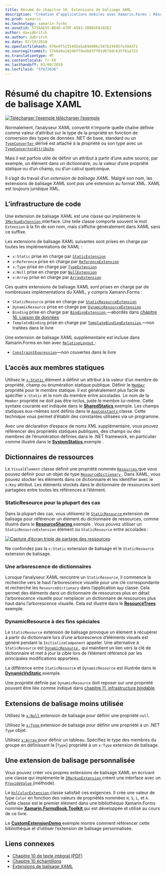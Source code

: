 ```yaml
---
title: Résumé du chapitre 10. Extensions de balisage XAML
description: 'Création d’applications mobiles avec Xamarin.Forms : Résumé du chapitre 10. Extensions de balisage XAML'
ms.prod: xamarin
ms.technology: xamarin-forms
ms.assetid: 575EAE55-BD4D-470F-A583-3D065FA102E2
author: davidbritch
ms.author: dabritch
ms.date: 07/19/2018
ms.openlocfilehash: 076e9f5155492e5a69d906c587b24495fe39d3f1
ms.sourcegitcommit: 57e8a0a10246ff9a4bd37f01d67ddc635f81e723
ms.translationtype: MT
ms.contentlocale: fr-FR
ms.lasthandoff: 03/08/2019
ms.locfileid: "57672636"
---
```

# <a name="summary-of-chapter-10-xaml-markup-extensions"></a>Résumé du chapitre 10. Extensions de balisage XAML

[![Télécharger l’exemple](~/media/shared/download.png) télécharger l’exemple](https://github.com/xamarin/xamarin-forms-book-samples/tree/master/Chapter10)

Normalement, l’analyseur XAML convertit n’importe quelle chaîne définie comme valeur d’attribut sur le type de la propriété en fonction de conversion des types de données .NET de base, standard ou un [ `TypeConverter` ](xref:Xamarin.Forms.TypeConverter) dérivé est attaché à la propriété ou son type avec un [`TypeConverterAttribute`](xref:Xamarin.Forms.TypeConverterAttribute).

Mais il est parfois utile de définir un attribut à partir d’une autre source, par exemple, un élément dans un dictionnaire, ou la valeur d’une propriété statique ou d’un champ, ou d’un calcul quelconque.

Il s’agit du travail d’un *extension de balisage XAML*. Malgré son nom, les extensions de balisage XAML sont *pas* une extension au format XML. XAML est toujours juridique XML.

## <a name="the-code-infrastructure"></a>L’infrastructure de code

Une extension de balisage XAML est une classe qui implémente le [ `IMarkupExtension` ](xref:Xamarin.Forms.Xaml.IMarkupExtension) interface. Une telle classe comporte souvent le mot `Extension` à la fin de son nom, mais s’affiche généralement dans XAML sans ce suffixe.

Les extensions de balisage XAML suivantes sont prises en charge par toutes les implémentations de XAML :

- `x:Static` prise en charge par [`StaticExtension`](xref:Xamarin.Forms.Xaml.StaticExtension)
- `x:Reference` prise en charge par [`ReferenceExtension`](xref:Xamarin.Forms.Xaml.ReferenceExtension)
- `x:Type` prise en charge par [`TypeExtension`](xref:Xamarin.Forms.Xaml.TypeExtension)
- `x:Null` prise en charge par [`NullExtension`](xref:Xamarin.Forms.Xaml.NullExtension)
- `x:Array` prise en charge par [`ArrayExtension`](xref:Xamarin.Forms.Xaml.ArrayExtension)

Ces quatre extensions de balisage XAML sont prises en charge par de nombreuses implémentations du XAML, y compris Xamarin.Forms :

- `StaticResource` prise en charge par [`StaticResourceExtension`](xref:Xamarin.Forms.Xaml.StaticResourceExtension)
- `DynamicResource` prise en charge par [`DynamicResourceExtension`](xref:Xamarin.Forms.Xaml.DynamicResourceExtension)
- `Binding` prise en charge par [ `BindingExtension` ](xref:Xamarin.Forms.Xaml.BindingExtension) &mdash;abordés dans [chapitre 16. Liaison de données](chapter16.md)
- `TemplateBinding` prise en charge par [ `TemplateBindingExtension` ](xref:Xamarin.Forms.Xaml.TemplateBindingExtension) &mdash;non traitées dans le livre

Une extension de balisage XAML supplémentaire est incluse dans Xamarin.Forms en lien avec [ `RelativeLayout` ](xref:Xamarin.Forms.RelativeLayout):

- [`ConstraintExpression`](xref:Xamarin.Forms.ConstraintExpression)&mdash;non couvertes dans le livre

## <a name="accessing-static-members"></a>L’accès aux membres statiques

Utilisez le [ `x:Static` ](xref:Xamarin.Forms.Xaml.StaticExtension) élément à définir un attribut à la valeur d’un membre de propriété, champ ou énumération statique publique. Définir le [ `Member` ](xref:Xamarin.Forms.Xaml.StaticExtension.Member) propriété pour le membre statique. Il est généralement plus facile de spécifier `x:Static` et le nom du membre entre accolades. Le nom de la `Member` propriété ne doit pas être inclus, juste le membre lui-même. Cette syntaxe courante est indiquée dans le [ **SharedStatics** ](https://github.com/xamarin/xamarin-forms-book-samples/tree/master/Chapter10/SharedStatics) exemple. Les champs statiques eux-mêmes sont définis dans le [ `AppConstants` ](https://github.com/xamarin/xamarin-forms-book-samples/blob/master/Chapter10/SharedStatics/SharedStatics/SharedStatics/AppConstants.cs) classe. Cette technique vous permet d’établir des constantes utilisées via un programme.

Avec une déclaration d’espace de noms XML supplémentaire, vous pouvez référencer des propriétés statiques publiques, des champs ou des membres de l’énumération définies dans le .NET framework, en particulier comme illustré dans le [ **SystemStatics** ](https://github.com/xamarin/xamarin-forms-book-samples/tree/master/Chapter10/SystemStatics) exemple .

## <a name="resource-dictionaries"></a>Dictionnaires de ressources

Le `VisualElement` classe définit une propriété nommée [ `Resources` ](xref:Xamarin.Forms.VisualElement.Resources) que vous pouvez définir pour un objet de type [ `ResourceDictionary` ](xref:Xamarin.Forms.ResourceDictionary). Dans XAML, vous pouvez stocker les éléments dans ce dictionnaire et les identifier avec le `x:Key` attribut. Les éléments stockés dans le dictionnaire de ressources sont partagées entre toutes les références à l’élément.

### <a name="staticresource-for-most-purposes"></a>StaticResource pour la plupart des cas

Dans la plupart des cas, vous utiliserez le [ `StaticResource` ](xref:Xamarin.Forms.Xaml.StaticResourceExtension) extension de balisage pour référencer un élément du dictionnaire de ressources, comme illustré dans le [ **ResourceSharing** ](https://github.com/xamarin/xamarin-forms-book-samples/tree/master/Chapter10/ResourceSharing) exemple . Vous pouvez utiliser un `StaticResourceExtension` élément ou `StaticResource` entre accolades :

[![Capture d’écran triple de partage des ressources](images/ch10fg03-small.png "partage des ressources")](images/ch10fg03-large.png#lightbox "partage des ressources")

Ne confondez pas la `x:Static` extension de balisage et le `StaticResource` extension de balisage.

### <a name="a-tree-of-dictionaries"></a>Une arborescence de dictionnaires

Lorsque l’analyseur XAML rencontre un `StaticResource`, il commence la recherche vers le haut l’arborescence visuelle pour une clé correspondante et recherche les `ResourceDictionary` dans l’application `App` classe. Cela permet des éléments dans un dictionnaire de ressources plus en détail l’arborescence visuelle pour remplacer un dictionnaire de ressources plus haut dans l’arborescence visuelle. Cela est illustré dans le [ **ResourceTrees** ](https://github.com/xamarin/xamarin-forms-book-samples/tree/master/Chapter10/ResourceTrees) exemple.

### <a name="dynamicresource-for-special-purposes"></a>DynamicResource à des fins spéciales

Le `StaticResource` extension de balisage provoque un élément à récupérer à partir du dictionnaire lors d’une arborescence d’éléments visuels est généré pendant la `InitializeComponent` appeler. Une alternative à `StaticResource` est [ `DynamicResource` ](xref:Xamarin.Forms.Xaml.DynamicResourceExtension), qui maintient un lien vers la clé de dictionnaire et met à jour la cible lors de l’élément référencé par les principales modifications apportées.

La différence entre `StaticResource` et `DynamicResource` est illustrée dans le [ **DynamicVsStatic** ](https://github.com/xamarin/xamarin-forms-book-samples/tree/master/Chapter10/DynamicVsStatic) exemple.

Une propriété définie par `DynamicResource` doit reposer sur une propriété pouvant être liée comme indiqué dans [chapitre 11, infrastructure bindable](chapter11.md).

## <a name="lesser-used-markup-extensions"></a>Extensions de balisage moins utilisée

Utilisez le [ `x:Null` ](xref:Xamarin.Forms.Xaml.NullExtension) extension de balisage pour définir une propriété `null`.

Utilisez le [ `x:Type` ](xref:Xamarin.Forms.Xaml.TypeExtension) extension de balisage pour définir une propriété à un .NET `Type` objet.

Utilisez [ `x:Array` ](xref:Xamarin.Forms.Xaml.ArrayExtension) pour définir un tableau. Spécifiez le type des membres du groupe en définissant le [`Type`] propriété à un `x:Type` extension de balisage.

## <a name="a-custom-markup-extension"></a>Une extension de balisage personnalisée

Vous pouvez créer vos propres extensions de balisage XAML en écrivant une classe qui implémente le [ `IMarkupExtension` ](xref:Xamarin.Forms.Xaml.IMarkupExtension) créent une interface avec un [ `ProvideValue` ](xref:Xamarin.Forms.Xaml.IMarkupExtension.ProvideValue(System.IServiceProvider)) (méthode).

Le [ `HslColorExtension` ](https://github.com/xamarin/xamarin-forms-book-samples/blob/master/Libraries/Xamarin.FormsBook.Toolkit/Xamarin.FormsBook.Toolkit/HslColorExtension.cs) classe satisfait ces exigences. Il crée une valeur de type `Color` en fonction des valeurs de propriétés nommées `H`, `S`, `L`, et `A`. Cette classe est le premier élément dans une bibliothèque Xamarin.Forms nommée [ **Xamarin.FormsBook.Toolkit** ](https://github.com/xamarin/xamarin-forms-book-samples/tree/master/Libraries/Xamarin.FormsBook.Toolkit) qui est développée et utilisé au cours de ce livre.

Le [ **CustomExtensionDemo** ](https://github.com/xamarin/xamarin-forms-book-samples/tree/master/Chapter10/CustomExtensionDemo) exemple montre comment référencer cette bibliothèque et d’utiliser l’extension de balisage personnalisée.

## <a name="related-links"></a>Liens connexes

- [Chapitre 10 de texte intégral (PDF)](https://download.xamarin.com/developer/xamarin-forms-book/XamarinFormsBook-Ch10-Apr2016.pdf)
- [Chapitre 10 échantillons](https://github.com/xamarin/xamarin-forms-book-samples/tree/master/Chapter10)
- [Extensions de balisage XAML](~/xamarin-forms/xaml/markup-extensions/index.md)
